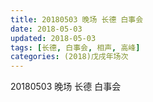 ```yaml
---
title: 20180503 晚场 长德 白事会
date: 2018-05-03
updated: 2018-05-03
tags: [长德, 白事会, 相声, 高峰]
categories: (2018)戊戌年场次 
---
```

20180503 晚场 长德 白事会
